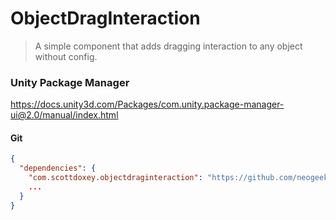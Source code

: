 # ObjectDragInteraction

> A simple component that adds dragging interaction to any object without config.

### Unity Package Manager

<https://docs.unity3d.com/Packages/com.unity.package-manager-ui@2.0/manual/index.html>

#### Git

```json
{
  "dependencies": {
    "com.scottdoxey.objectdraginteraction": "https://github.com/neogeek/ObjectDragInteraction.git#v1.0.0",
    ...
  }
}
```
